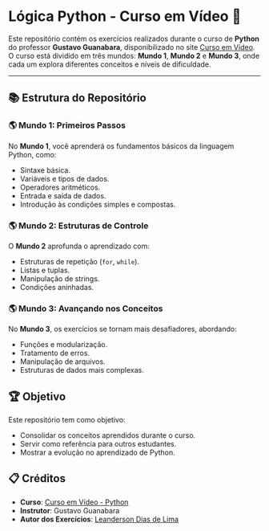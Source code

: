# Lógica Python - Curso em Vídeo 🚀

Este repositório contém os exercícios realizados durante o curso de **Python** do professor **Gustavo Guanabara**, disponibilizado no site [Curso em Vídeo](https://www.cursoemvideo.com/). O curso está dividido em três mundos: **Mundo 1**, **Mundo 2** e **Mundo 3**, onde cada um explora diferentes conceitos e níveis de dificuldade.

---

## 📚 Estrutura do Repositório

### 🌎 Mundo 1: Primeiros Passos
No **Mundo 1**, você aprenderá os fundamentos básicos da linguagem Python, como:
- Sintaxe básica.
- Variáveis e tipos de dados.
- Operadores aritméticos.
- Entrada e saída de dados.
- Introdução às condições simples e compostas.

### 🌎 Mundo 2: Estruturas de Controle
O **Mundo 2** aprofunda o aprendizado com:
- Estruturas de repetição (`for`, `while`).
- Listas e tuplas.
- Manipulação de strings.
- Condições aninhadas.

### 🌎 Mundo 3: Avançando nos Conceitos
No **Mundo 3**, os exercícios se tornam mais desafiadores, abordando:
- Funções e modularização.
- Tratamento de erros.
- Manipulação de arquivos.
- Estruturas de dados mais complexas.

## 🏆 Objetivo

Este repositório tem como objetivo:
- Consolidar os conceitos aprendidos durante o curso.
- Servir como referência para outros estudantes.
- Mostrar a evolução no aprendizado de Python.

## 📋 Créditos

- **Curso**: [Curso em Vídeo - Python](https://www.cursoemvideo.com/)
- **Instrutor**: Gustavo Guanabara  
- **Autor dos Exercícios**: [Leanderson Dias de Lima](https://github.com/LeanDevLima)
